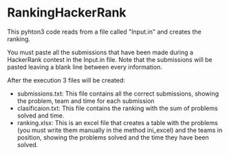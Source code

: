 # RankingHackerRank
This pyhton3 code reads from a file called "Input.in" and creates the ranking.

You must paste all the submissions that have been made during a HackerRank contest in the Input.in file. Note that the submissions will be pasted leaving a blank line between every information.

After the execution 3 files will be created:
  - submissions.txt: This file contains all the correct submissions, showing the problem, team and time for each submission
  - clasificaion.txt: This file contains the ranking with the sum of problems solved and time.
  - ranking.xlsx: This is an excel file that creates a table with the problems (you must write them manually in the method ini_excel) and the teams in position,         showing the problems solved and the time they have been solved.  
